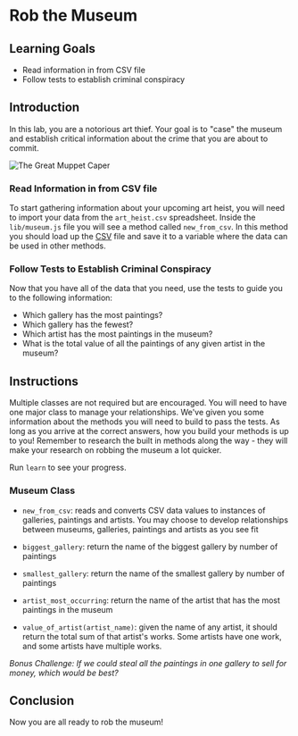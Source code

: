 # Rob the Museum

## Learning Goals

- Read information in from CSV file
- Follow tests to establish criminal conspiracy

## Introduction

In this lab, you are a notorious art thief. Your goal is to "case" the museum
and establish critical information about the crime that you are about to
commit.

![The Great Muppet Caper](https://media.giphy.com/media/4wmnIO4AB9OI8/giphy.gif)

### Read Information in from CSV file

To start gathering information about your upcoming art heist, you will need to
import your data from the `art_heist.csv` spreadsheet. Inside the
`lib/museum.js` file you will see a method called `new_from_csv`. In this
method you should load up the [CSV][] file and save it to a variable where the
data can be used in other methods.

### Follow Tests to Establish Criminal Conspiracy

Now that you have all of the data that you need, use the tests to guide you to
the following information:

- Which gallery has the most paintings?
- Which gallery has the fewest?
- Which artist has the most paintings in the museum?
- What is the total value of all the paintings of any given artist in the museum?

## Instructions

Multiple classes are not required but are encouraged. You will need to have one
major class to manage your relationships. We've given you some information
about the methods you will need to build to pass the tests. As long as you
arrive at the correct answers, how you build your methods is up to you!
Remember to research the built in methods along the way - they will make your
research on robbing the museum a lot quicker.

Run `learn` to see your progress.

### Museum Class

- `new_from_csv`: reads and converts CSV data values to instances of galleries,
  paintings and artists. You may choose to develop relationships between
  museums, galleries, paintings and artists as you see fit

- `biggest_gallery`: return the name of the biggest gallery by number of
  paintings

- `smallest_gallery`: return the name of the smallest gallery by number of
  paintings

- `artist_most_occurring`: return the name of the artist that has the most
  paintings in the museum

- `value_of_artist(artist_name)`: given the name of any artist, it should
  return the total sum of that artist's works. Some artists have one work, and
  some artists have multiple works.

_Bonus Challenge: If we could steal all the paintings in one gallery to sell for
money, which would be best?_

## Conclusion

Now you are all ready to rob the museum!

[csv]: https://ruby-doc.org/stdlib-2.0.0/libdoc/csv/rdoc/CSV.html